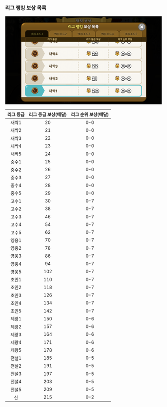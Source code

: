 ### 리그 랭킹 보상 목록

![07_리그랭킹_보상목록_1.png](https://github.com/seungri0826/finalllll/blob/%EB%9E%AD%ED%82%B9_%EB%9E%AD%ED%82%B9%EB%B3%B4%EC%83%81/2018920031%20%EC%9C%A0%EC%8A%B9%EB%A6%AC/181102%20%EC%97%AD%EA%B8%B0%ED%9A%8D%EC%84%9C/img/07_%EB%A6%AC%EA%B7%B8%EB%9E%AD%ED%82%B9_%EB%B3%B4%EC%83%81%EB%AA%A9%EB%A1%9D_1.png?raw=true)

| 리그 등급 | 리그 등급 보상(메달) | 리그 순위 보상(메달) |
|:---:|:---:|:---:|
| 새싹1 | 20 | 0-0 |
| 새싹2 | 21 | 0-0 |
| 새싹3 | 22 | 0-0 |
| 새싹4 | 23 | 0-0 |
| 새싹5 | 24 | 0-0 |
| 중수1 | 25 | 0-0 |
| 중수2 | 26 | 0-0 |
| 중수3 | 27 | 0-0 |
| 중수4 | 28 | 0-0 |
| 중수5 | 29 | 0-0 |
| 고수1 | 30 | 0-7 |
| 고수2 | 38 | 0-7 |
| 고수3 | 46 | 0-7 |
| 고수4 | 54 | 0-7 |
| 고수5 | 62 | 0-7 |
| 영웅1 | 70 | 0-7 |
| 영웅2 | 78 | 0-7 |
| 영웅3 | 86 | 0-7 |
| 영웅4 | 94 | 0-7 |
| 영웅5 | 102 | 0-7 |
| 초인1 | 110 | 0-7 |
| 초인2 | 118 | 0-7 |
| 초인3 | 126 | 0-7 |
| 초인4 | 134 | 0-7 |
| 초인5 | 142 | 0-7 |
| 제왕1 | 150 | 0-6 |
| 제왕2 | 157 | 0-6 |
| 제왕3 | 164 | 0-6 |
| 제왕4 | 171 | 0-6 |
| 제왕5 | 178 | 0-6 |
| 전설1 | 185 | 0-5 |
| 전설2 | 191 | 0-5 |
| 전설3 | 197 | 0-5 |
| 전설4 | 203 | 0-5 |
| 전설5 | 209 | 0-5 |
| 신 | 215 | 0-2 |
